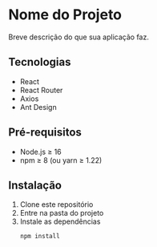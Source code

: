 # Nome do Projeto

Breve descrição do que sua aplicação faz.

## Tecnologias

- React  
- React Router  
- Axios  
- Ant Design  

## Pré-requisitos

- Node.js ≥ 16  
- npm ≥ 8 (ou yarn ≥ 1.22)

## Instalação

1. Clone este repositório  
2. Entre na pasta do projeto  
3. Instale as dependências  
   ```bash
   npm install

